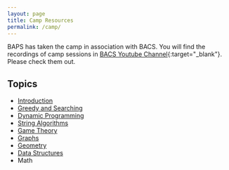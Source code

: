 ```yaml
---
layout: page
title: Camp Resources
permalink: /camp/
---
```


BAPS has taken the camp in association with BACS. You will find the recordings of camp sessions in [BACS Youtube Channel](https://www.youtube.com/channel/UCN_pqF_Y6IObpxapaQPHWZg){:target="_blank"}. Please check them out. 

## Topics
- [Introduction](/introduction-to-cp)
- [Greedy and Searching](/greedy-and-searching)
- [Dynamic Programming](/dynamic-programming)
- [String Algorithms](/string-algorithms)
- [Game Theory](/game-theory)
- [Graphs](/graphs)
- [Geometry](/geometry)
- [Data Structures](/data-structures)
- Math

